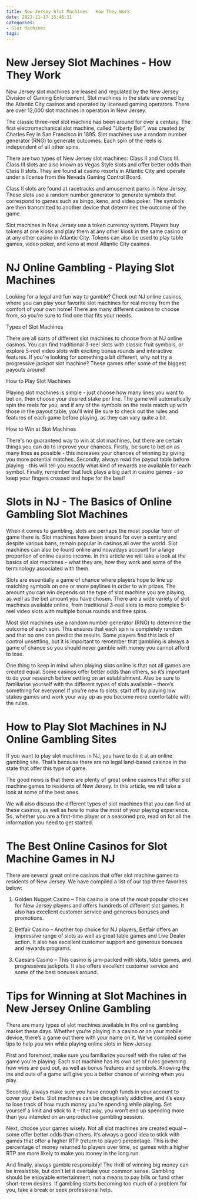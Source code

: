 ```yaml
---
title: New Jersey Slot Machines   How They Work 
date: 2022-11-17 15:46:11
categories:
- Slot Machines
tags:
---
```



#  New Jersey Slot Machines - How They Work 

New Jersey slot machines are leased and regulated by the New Jersey Division of Gaming Enforcement. Slot machines in the state are owned by the Atlantic City casinos and operated by licensed gaming operators. There are over 12,000 slot machines in operation in New Jersey.

The classic three-reel slot machine has been around for over a century. The first electromechanical slot machine, called "Liberty Bell", was created by Charles Fey in San Francisco in 1895. Slot machines use a random number generator (RNG) to generate outcomes. Each spin of the reels is independent of all other spins.

There are two types of New Jersey slot machines: Class II and Class III. Class III slots are also known as Vegas Style slots and offer better odds than Class II slots. They are found at casino resorts in Atlantic City and operate under a license from the Nevada Gaming Control Board.

Class II slots are found at racetracks and amusement parks in New Jersey. These slots use a random number generator to generate symbols that correspond to games such as bingo, keno, and video poker. The symbols are then transmitted to another device that determines the outcome of the game.

Slot machines in New Jersey use a token currency system. Players buy tokens at one kiosk and play them at any other kiosk in the same casino or at any other casino in Atlantic City. Tokens can also be used to play table games, video poker, and keno at most Atlantic City casinos.

#  NJ Online Gambling - Playing Slot Machines 

Looking for a legal and fun way to gamble? Check out NJ online casinos, where you can play your favorite slot machines for real money from the comfort of your own home! There are many different casinos to choose from, so you're sure to find one that fits your needs.

Types of Slot Machines

There are all sorts of different slot machines to choose from at NJ online casinos. You can find traditional 3-reel slots with classic fruit symbols, or explore 5-reel video slots with exciting bonus rounds and interactive features. If you're looking for something a bit different, why not try a progressive jackpot slot machine? These games offer some of the biggest payouts around!

How to Play Slot Machines

Playing slot machines is simple - just choose how many lines you want to bet on, then choose your desired stake per line. The game will automatically spin the reels for you, and if any of the symbols on the reels match up with those in the payout table, you'll win! Be sure to check out the rules and features of each game before playing, as they can vary quite a bit.

How to Win at Slot Machines

There's no guaranteed way to win at slot machines, but there are certain things you can do to improve your chances. Firstly, be sure to bet on as many lines as possible - this increases your chances of winning by giving you more potential matches. Secondly, always read the payout table before playing - this will tell you exactly what kind of rewards are available for each symbol. Finally, remember that luck plays a big part in casino games - so keep your fingers crossed and hope for the best!

#  Slots in NJ - The Basics of Online Gambling Slot Machines 

When it comes to gambling, slots are perhaps the most popular form of game there is. Slot machines have been around for over a century and despite various bans, remain popular in casinos all over the world. Slot machines can also be found online and nowadays account for a large proportion of online casino income. In this article we will take a look at the basics of slot machines – what they are, how they work and some of the terminology associated with them.

Slots are essentially a game of chance where players hope to line up matching symbols on one or more paylines in order to win prizes. The amount you can win depends on the type of slot machine you are playing, as well as the bet amount you have chosen. There are a wide variety of slot machines available online, from traditional 3-reel slots to more complex 5-reel video slots with multiple bonus rounds and free spins.

Most slot machines use a random number generator (RNG) to determine the outcome of each spin. This ensures that each spin is completely random and that no one can predict the results. Some players find this lack of control unsettling, but it is important to remember that gambling is always a game of chance so you should never gamble with money you cannot afford to lose.

One thing to keep in mind when playing slots online is that not all games are created equal. Some casinos offer better odds than others, so it’s important to do your research before settling on an establishment. Also be sure to familiarise yourself with the different types of slots available – there’s something for everyone! If you’re new to slots, start off by playing low stakes games and work your way up as you become more comfortable with the rules.

#  How to Play Slot Machines in NJ Online Gambling Sites 

If you want to play slot machines in NJ, you have to do it at an online gambling site. That’s because there are no legal land-based casinos in the state that offer this type of game.

The good news is that there are plenty of great online casinos that offer slot machine games to residents of New Jersey. In this article, we will take a look at some of the best ones.

We will also discuss the different types of slot machines that you can find at these casinos, as well as how to make the most of your playing experience. So, whether you are a first-time player or a seasoned pro, read on for all the information you need to get started.

# The Best Online Casinos for Slot Machine Games in NJ 

There are several great online casinos that offer slot machine games to residents of New Jersey. We have compiled a list of our top three favorites below:

1) Golden Nugget Casino – This casino is one of the most popular choices for New Jersey players and offers hundreds of different slot games. It also has excellent customer service and generous bonuses and promotions.

2) Betfair Casino – Another top choice for NJ players, Betfair offers an impressive range of slots as well as great table games and Live Dealer action. It also has excellent customer support and generous bonuses and rewards programs.

3) Caesars Casino – This casino is jam-packed with slots, table games, and progressives jackpots. It also offers excellent customer service and some of the best bonuses around.

#  Tips for Winning at Slot Machines in New Jersey Online Gambling

There are many types of slot machines available in the online gambling market these days. Whether you’re playing in a casino or on your mobile device, there’s a game out there with your name on it. We’ve compiled some tips to help you win while playing online slots in New Jersey.

First and foremost, make sure you familiarize yourself with the rules of the game you’re playing. Each slot machine has its own set of rules governing how wins are paid out, as well as bonus features and symbols. Knowing the ins and outs of a game will give you a better chance of winning when you play.

Secondly, always make sure you have enough funds in your account to cover your bets. Slot machines can be deceptively addictive, and it’s easy to lose track of how much money you’re spending while playing. Set yourself a limit and stick to it – that way, you won’t end up spending more than you intended on an unproductive gambling session.

Next, choose your games wisely. Not all slot machines are created equal – some offer better odds than others. It’s always a good idea to stick with games that offer a higher RTP (return to player) percentage. This is the percentage of money returned to players over time, so games with a higher RTP are more likely to make you money in the long run.

And finally, always gamble responsibly! The thrill of winning big money can be irresistible, but don’t let it overtake your common sense. Gambling should be enjoyable entertainment, not a means to pay bills or fund other short-term desires. If gambling starts becoming too much of a problem for you, take a break or seek professional help.